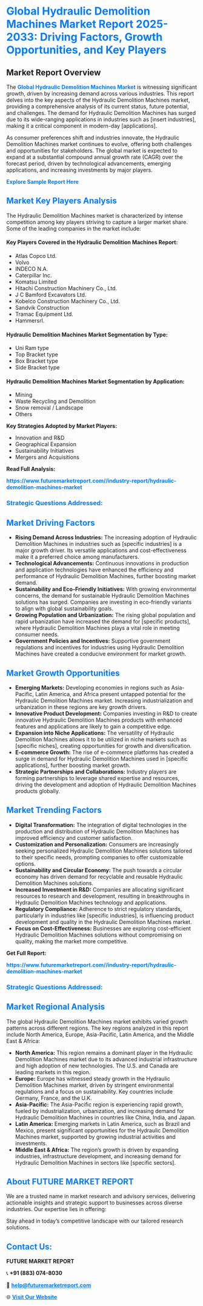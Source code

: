 <h1 style="color: #007BFF;">Global Hydraulic Demolition Machines Market Report 2025-2033: Driving Factors, Growth Opportunities, and Key Players</h1>

<section id="overview">
<h2>Market Report Overview</h2>
<p>The <a href="https://www.futuremarketreport.com//industry-report/hydraulic-demolition-machines-market" style="color: #007BFF; text-decoration: none;"><strong>Global Hydraulic Demolition Machines Market</strong></a> is witnessing significant growth, driven by increasing demand across various industries. This report delves into the key aspects of the Hydraulic Demolition Machines market, providing a comprehensive analysis of its current status, future potential, and challenges. The demand for Hydraulic Demolition Machines has surged due to its wide-ranging applications in industries such as [insert industries], making it a critical component in modern-day [applications].</p>
<p>As consumer preferences shift and industries innovate, the Hydraulic Demolition Machines market continues to evolve, offering both challenges and opportunities for stakeholders. The global market is expected to expand at a substantial compound annual growth rate (CAGR) over the forecast period, driven by technological advancements, emerging applications, and increasing investments by major players.</p>
</section>

<section id="overview">
<p><a href="https://www.futuremarketreport.com//request-sample/reportId=88289" style="color: #007BFF; text-decoration: none;"><strong>Explore Sample Report Here</strong></a></p>
</section>

<section id="key-players">
<h2 style="color: #007BFF;">Market Key Players Analysis</h2>
<p>The Hydraulic Demolition Machines market is characterized by intense competition among key players striving to capture a larger market share. Some of the leading companies in the market include:</p>
<h4>Key Players Covered in the Hydraulic Demolition Machines Report:</h4>
<ul><li>Atlas Copco Ltd.</li><li>Volvo</li><li>INDECO N.A.</li><li>Caterpillar Inc.</li><li>Komatsu Limited</li><li>Hitachi Construction Machinery Co., Ltd.</li><li>J C Bamford Excavators Ltd.</li><li>Kobelco Construction Machinery Co., Ltd.</li><li>Sandvik Construction</li><li>Tramac Equipment Ltd.</li><li>Hammersrl.</li></ul>
<h4>Hydraulic Demolition Machines Market Segmentation by Type:</h4>
<ul><li>Uni Ram type</li><li>Top Bracket type</li><li>Box Bracket type</li><li>Side Bracket type</li></ul>

<h4>Hydraulic Demolition Machines Market Segmentation by Application:</h4>
<ul><li>Mining</li><li>Waste Recycling and Demolition</li><li>Snow removal / Landscape</li><li>Others</li></ul>
<p><strong>Key Strategies Adopted by Market Players:</strong></p>
<ul>
<li>Innovation and R&D</li>
<li>Geographical Expansion</li>
<li>Sustainability Initiatives</li>
<li>Mergers and Acquisitions</li>
</ul>
</section>

<section>
<p><strong>Read Full Analysis: </strong></p><a href="https://www.futuremarketreport.com//industry-report/hydraulic-demolition-machines-market" style="color: #007BFF; text-decoration: none;"><strong>https://www.futuremarketreport.com//industry-report/hydraulic-demolition-machines-market</strong></a>
<h3 style="color: #007BFF;">Strategic Questions Addressed:</h3>
</section>

<section id="driving-factors">
<h2 style="color: #007BFF;">Market Driving Factors</h2>
<ul>
<li><strong>Rising Demand Across Industries:</strong> The increasing adoption of Hydraulic Demolition Machines in industries such as [specific industries] is a major growth driver. Its versatile applications and cost-effectiveness make it a preferred choice among manufacturers.</li>
<li><strong>Technological Advancements:</strong> Continuous innovations in production and application technologies have enhanced the efficiency and performance of Hydraulic Demolition Machines, further boosting market demand.</li>
<li><strong>Sustainability and Eco-Friendly Initiatives:</strong> With growing environmental concerns, the demand for sustainable Hydraulic Demolition Machines solutions has surged. Companies are investing in eco-friendly variants to align with global sustainability goals.</li>
<li><strong>Growing Population and Urbanization:</strong> The rising global population and rapid urbanization have increased the demand for [specific products], where Hydraulic Demolition Machines plays a vital role in meeting consumer needs.</li>
<li><strong>Government Policies and Incentives:</strong> Supportive government regulations and incentives for industries using Hydraulic Demolition Machines have created a conducive environment for market growth.</li>
</ul>
</section>

<section id="growth-opportunities">
<h2 style="color: #007BFF;">Market Growth Opportunities</h2>
<ul>
<li><strong>Emerging Markets:</strong> Developing economies in regions such as Asia-Pacific, Latin America, and Africa present untapped potential for the Hydraulic Demolition Machines market. Increasing industrialization and urbanization in these regions are key growth drivers.</li>
<li><strong>Innovative Product Development:</strong> Companies investing in R&D to create innovative Hydraulic Demolition Machines products with enhanced features and applications are likely to gain a competitive edge.</li>
<li><strong>Expansion into Niche Applications:</strong> The versatility of Hydraulic Demolition Machines allows it to be utilized in niche markets such as [specific niches], creating opportunities for growth and diversification.</li>
<li><strong>E-commerce Growth:</strong> The rise of e-commerce platforms has created a surge in demand for Hydraulic Demolition Machines used in [specific applications], further boosting market growth.</li>
<li><strong>Strategic Partnerships and Collaborations:</strong> Industry players are forming partnerships to leverage shared expertise and resources, driving the development and adoption of Hydraulic Demolition Machines products globally.</li>
</ul>
</section>

<section id="trending-factors">
<h2 style="color: #007BFF;">Market Trending Factors</h2>
<ul>
<li><strong>Digital Transformation:</strong> The integration of digital technologies in the production and distribution of Hydraulic Demolition Machines has improved efficiency and customer satisfaction.</li>
<li><strong>Customization and Personalization:</strong> Consumers are increasingly seeking personalized Hydraulic Demolition Machines solutions tailored to their specific needs, prompting companies to offer customizable options.</li>
<li><strong>Sustainability and Circular Economy:</strong> The push towards a circular economy has driven demand for recyclable and reusable Hydraulic Demolition Machines solutions.</li>
<li><strong>Increased Investment in R&D:</strong> Companies are allocating significant resources to research and development, resulting in breakthroughs in Hydraulic Demolition Machines technology and applications.</li>
<li><strong>Regulatory Compliance:</strong> Adherence to strict regulatory standards, particularly in industries like [specific industries], is influencing product development and quality in the Hydraulic Demolition Machines market.</li>
<li><strong>Focus on Cost-Effectiveness:</strong> Businesses are exploring cost-efficient Hydraulic Demolition Machines solutions without compromising on quality, making the market more competitive.</li>
</ul>
</section>

<section>
<p><strong>Get Full Report: </strong></p><a href="https://www.futuremarketreport.com//industry-report/hydraulic-demolition-machines-market" style="color: #007BFF; text-decoration: none;"><strong>https://www.futuremarketreport.com//industry-report/hydraulic-demolition-machines-market</strong></a>
<h3 style="color: #007BFF;">Strategic Questions Addressed:</h3>
</section>


<section id="regional-analysis">
<h2 style="color: #007BFF;">Market Regional Analysis</h2>
<p>The global Hydraulic Demolition Machines market exhibits varied growth patterns across different regions. The key regions analyzed in this report include North America, Europe, Asia-Pacific, Latin America, and the Middle East & Africa:</p>
<ul>
<li><strong>North America:</strong> This region remains a dominant player in the Hydraulic Demolition Machines market due to its advanced industrial infrastructure and high adoption of new technologies. The U.S. and Canada are leading markets in this region.</li>
<li><strong>Europe:</strong> Europe has witnessed steady growth in the Hydraulic Demolition Machines market, driven by stringent environmental regulations and a focus on sustainability. Key countries include Germany, France, and the U.K.</li>
<li><strong>Asia-Pacific:</strong> The Asia-Pacific region is experiencing rapid growth, fueled by industrialization, urbanization, and increasing demand for Hydraulic Demolition Machines in countries like China, India, and Japan.</li>
<li><strong>Latin America:</strong> Emerging markets in Latin America, such as Brazil and Mexico, present significant opportunities for the Hydraulic Demolition Machines market, supported by growing industrial activities and investments.</li>
<li><strong>Middle East & Africa:</strong> The region’s growth is driven by expanding industries, infrastructure development, and increasing demand for Hydraulic Demolition Machines in sectors like [specific sectors].</li>
</ul>
</section>

<footer>
<h2 style="color: #007BFF;">About FUTURE MARKET REPORT</h2>
<p>We are a trusted name in market research and advisory services, delivering actionable insights and strategic support to businesses across diverse industries. Our expertise lies in offering:</p>

<p>Stay ahead in today’s competitive landscape with our tailored research solutions.</p>

<h2 style="color: #007BFF;">Contact Us:</h2>
<p><strong>FUTURE MARKET REPORT</strong></p>
<p>📞 <strong>+91 (883) 074-8030</strong></p>
<p>📧 <strong><a href="mailto:help@futuremarketreport.com" style="color: #007BFF;">help@futuremarketreport.com</a></strong></p>
<p>🌐 <strong><a href="https://www.futuremarketreport.com/" style="color: #007BFF;">Visit Our Website</a></strong></p>
</footer>